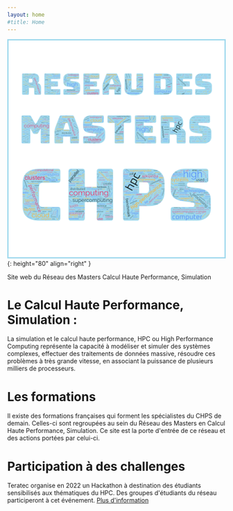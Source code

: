 ```yaml
---
layout: home
#title: Home
---
```




![image](/doc/logo.png){: height="80" align="right" }


Site web du Réseau des Masters Calcul Haute Performance, Simulation

# Le Calcul Haute Performance, Simulation :
La simulation et le calcul haute performance, HPC ou High Performance Computing représente la capacité à modéliser et simuler des systèmes complexes, effectuer des traitements de données massive, résoudre ces problèmes à très grande vitesse, en associant la puissance de plusieurs milliers de processeurs.

# Les formations
Il existe des formations françaises qui forment les spécialistes du CHPS de demain. Celles-ci sont regroupées au sein du Réseau des Masters en Calcul Haute Performance, Simulation. Ce site est la porte d'entrée de ce réseau et des actions portées par celui-ci.

# Participation à des challenges
Teratec organise en 2022 un Hackathon à destination des étudiants sensibilisés aux thématiques du HPC. Des groupes d'étudiants du réseau participeront à cet événement.
[Plus d'information](https://teratec.eu/activites/Hackathon.html)
